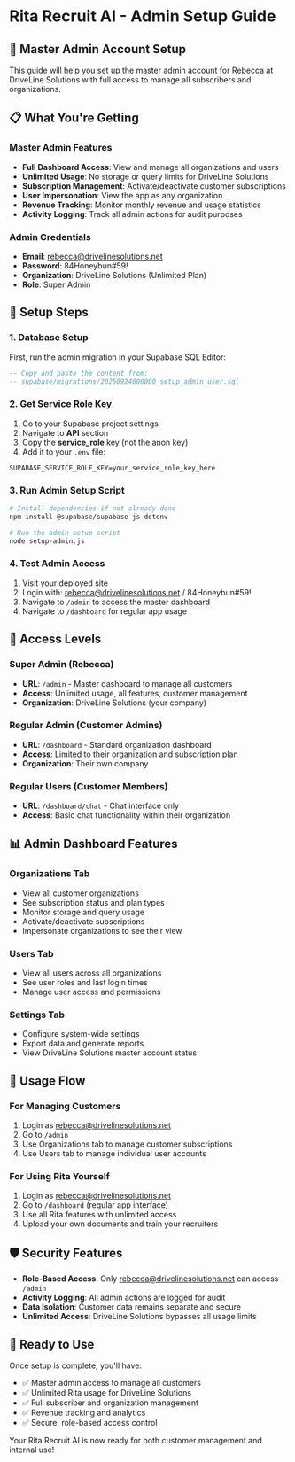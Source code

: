 # Rita Recruit AI - Admin Setup Guide

## 🎯 **Master Admin Account Setup**

This guide will help you set up the master admin account for Rebecca at DriveLine Solutions with full access to manage all subscribers and organizations.

## 📋 **What You're Getting**

### **Master Admin Features**
- **Full Dashboard Access**: View and manage all organizations and users
- **Unlimited Usage**: No storage or query limits for DriveLine Solutions
- **Subscription Management**: Activate/deactivate customer subscriptions
- **User Impersonation**: View the app as any organization
- **Revenue Tracking**: Monitor monthly revenue and usage statistics
- **Activity Logging**: Track all admin actions for audit purposes

### **Admin Credentials**
- **Email**: rebecca@drivelinesolutions.net
- **Password**: 84Honeybun#59!
- **Organization**: DriveLine Solutions (Unlimited Plan)
- **Role**: Super Admin

## 🚀 **Setup Steps**

### **1. Database Setup**
First, run the admin migration in your Supabase SQL Editor:

```sql
-- Copy and paste the content from:
-- supabase/migrations/20250924000000_setup_admin_user.sql
```

### **2. Get Service Role Key**
1. Go to your Supabase project settings
2. Navigate to **API** section
3. Copy the **service_role** key (not the anon key)
4. Add it to your `.env` file:

```env
SUPABASE_SERVICE_ROLE_KEY=your_service_role_key_here
```

### **3. Run Admin Setup Script**
```bash
# Install dependencies if not already done
npm install @supabase/supabase-js dotenv

# Run the admin setup script
node setup-admin.js
```

### **4. Test Admin Access**
1. Visit your deployed site
2. Login with: rebecca@drivelinesolutions.net / 84Honeybun#59!
3. Navigate to `/admin` to access the master dashboard
4. Navigate to `/dashboard` for regular app usage

## 🔐 **Access Levels**

### **Super Admin (Rebecca)**
- **URL**: `/admin` - Master dashboard to manage all customers
- **Access**: Unlimited usage, all features, customer management
- **Organization**: DriveLine Solutions (your company)

### **Regular Admin (Customer Admins)**
- **URL**: `/dashboard` - Standard organization dashboard
- **Access**: Limited to their organization and subscription plan
- **Organization**: Their own company

### **Regular Users (Customer Members)**
- **URL**: `/dashboard/chat` - Chat interface only
- **Access**: Basic chat functionality within their organization

## 📊 **Admin Dashboard Features**

### **Organizations Tab**
- View all customer organizations
- See subscription status and plan types
- Monitor storage and query usage
- Activate/deactivate subscriptions
- Impersonate organizations to see their view

### **Users Tab**
- View all users across all organizations
- See user roles and last login times
- Manage user access and permissions

### **Settings Tab**
- Configure system-wide settings
- Export data and generate reports
- View DriveLine Solutions master account status

## 🔄 **Usage Flow**

### **For Managing Customers**
1. Login as rebecca@drivelinesolutions.net
2. Go to `/admin`
3. Use Organizations tab to manage customer subscriptions
4. Use Users tab to manage individual user accounts

### **For Using Rita Yourself**
1. Login as rebecca@drivelinesolutions.net
2. Go to `/dashboard` (regular app interface)
3. Use all Rita features with unlimited access
4. Upload your own documents and train your recruiters

## 🛡️ **Security Features**

- **Role-Based Access**: Only rebecca@drivelinesolutions.net can access `/admin`
- **Activity Logging**: All admin actions are logged for audit
- **Data Isolation**: Customer data remains separate and secure
- **Unlimited Access**: DriveLine Solutions bypasses all usage limits

## 🎉 **Ready to Use**

Once setup is complete, you'll have:
- ✅ Master admin access to manage all customers
- ✅ Unlimited Rita usage for DriveLine Solutions
- ✅ Full subscriber and organization management
- ✅ Revenue tracking and analytics
- ✅ Secure, role-based access control

Your Rita Recruit AI is now ready for both customer management and internal use!
